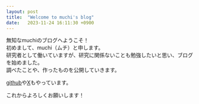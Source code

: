 ```yaml
---
layout: post
title:  "Welcome to muchi's blog"
date:   2023-11-24 16:11:30 +0900
---
```


無知なmuchiのブログへようこそ！  
初めまして、muchi（ムチ）と申します。  
研究者として働いていますが、研究に関係ないことも勉強したいと思い、ブログを始めました。  
調べたことや、作ったものを公開していきます。

[github](https://github.com/muchi65)や[X](https://twitter.com/muchi24211853)もやっています。

これからよろしくお願いします！
